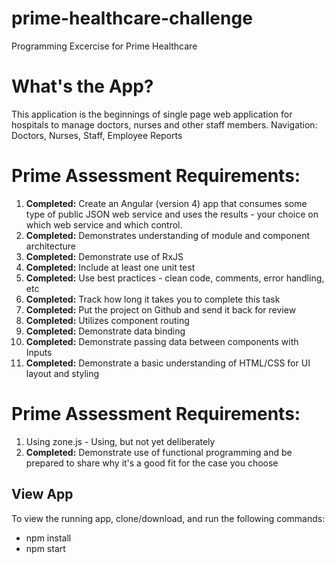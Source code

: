 # prime-healthcare-challenge
Programming Excercise for Prime Healthcare


# What's the App?
This application is the beginnings of single page web application for hospitals to manage doctors, nurses and other staff members.
Navigation: Doctors, Nurses, Staff, Employee Reports






# Prime Assessment Requirements:

1. **Completed:** Create an Angular (version 4) app that consumes some type of public JSON web service and uses the results - your choice on which web service and which control.
 
2. **Completed:** Demonstrates understanding of module and component architecture
 
3. **Completed:** Demonstrate use of RxJS
 
4. **Completed:** Include at least one unit test
 
5. **Completed:** Use best practices - clean code, comments, error handling, etc
 
6. **Completed:** Track how long it takes you to complete this task
 
7. **Completed:** Put the project on Github and send it back for review
 
8. **Completed:** Utilizes component routing
 
9. **Completed:** Demonstrate data binding
 
10. **Completed:** Demonstrate passing data between components with Inputs
 
11. **Completed:** Demonstrate a basic understanding of HTML/CSS for UI layout and styling
 
# Prime Assessment Requirements:
1. Using zone.js - Using, but not yet deliberately
2. **Completed:** Demonstrate use of functional programming and be prepared to share why it's a good fit for the case you choose


## View App
To view the running app, clone/download, and run the following commands:
 - npm install
 - npm start
